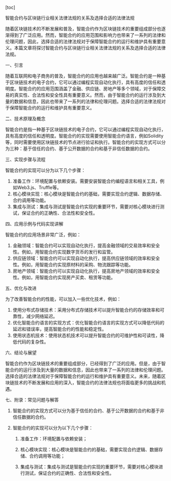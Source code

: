 
[toc]                    
                
                
智能合约与区块链行业相关法律法规的关系及选择合适的法律法规

随着区块链技术的不断发展和普及，智能合约作为区块链技术的重要组成部分也逐渐得到了广泛应用。然而，智能合约的应用范围和影响力也带来了一系列的法律和伦理问题，因此，选择合适的法律法规对于保障智能合约的运行和维护具有重要意义。本篇文章将探讨智能合约与区块链行业相关法律法规的关系及选择合适的法律法规。

一、引言

随着互联网和电子商务的普及，智能合约的应用也越来越广泛。智能合约是一种基于区块链技术的电子合约，它可以通过编程实现自动化执行，具有高度的信任和透明度。智能合约的应用范围涵盖了金融、供应链、房地产等多个领域，对于保障交易的真实性、合法性和安全性具有重要意义。然而，由于智能合约的运行涉及到大量的数据和信息，因此也带来了一系列的法律和伦理问题。选择合适的法律法规对于保障智能合约的运行和维护具有重要意义。

二、技术原理及概念

智能合约是指一种基于区块链技术的电子合约，它可以通过编程实现自动化执行，具有高度的信任和透明度。智能合约的实现需要使用智能合约语言，例如Solidity等，同时需要使用区块链技术的节点进行验证和执行。智能合约的实现方式可以分为三种：基于信任的合约、基于公开数据的合约和基于非信任数据的合约。

三、实现步骤与流程

智能合约的实现可以分为以下几个步骤：

1. 准备工作：环境配置与依赖安装。需要安装智能合约编程语言和相关工具，例如Web3.js、Truffle等。
2. 核心模块实现：核心模块是智能合约的基础，需要实现合约逻辑、数据存储、合约调用等功能。
3. 集成与测试：集成与测试是智能合约实现的重要环节，需要对核心模块进行测试，保证合约的正确性、合法性和安全性。

四、应用示例与代码实现讲解

智能合约的应用场景非常广泛，例如：

1. 金融领域：智能合约可以实现自动化执行，提高金融领域的交易效率和安全性。例如，用智能合约实现数字货币的发行和监管。
2. 供应链领域：智能合约可以实现自动化执行，提高供应链领域的效率和安全性。例如，用智能合约实现原材料的采购、物流跟踪等功能。
3. 房地产领域：智能合约可以实现自动化执行，提高房地产领域的效率和安全性。例如，用智能合约实现房产买卖、租赁等功能。

五、优化与改进

为了改善智能合约的性能，可以加入一些优化技术，例如：

1. 使用分布式存储技术：采用分布式存储技术可以提升智能合约的存储效率和可靠性，减少网络延迟。
2. 优化智能合约语言的实现方式：优化智能合约语言的实现方式可以降低代码的延迟和错误率，提高智能合约的性能和稳定性。
3. 使用状态机技术：使用状态机技术可以提升智能合约的可维护性和可读性，降低代码的复杂性。

六、结论与展望

智能合约作为区块链技术的重要组成部分，已经得到了广泛的应用。但是，由于智能合约的运行涉及到大量的数据和信息，因此也带来了一系列的法律和伦理问题。选择合适的法律法规对于保障智能合约的运行和维护具有重要意义。未来，随着区块链技术的不断发展和应用的深入，智能合约的法律法规也将面临更多的挑战和机遇。

七、附录：常见问题与解答

1. 智能合约的实现方式可以分为基于信任的合约、基于公开数据的合约和基于非信任数据的合约。
2. 智能合约的实现可以分为以下几个步骤：

   1. 准备工作：环境配置与依赖安装；
   
   2. 核心模块实现：核心模块是智能合约的基础，需要实现合约逻辑、数据存储、合约调用等功能；
   
   3. 集成与测试：集成与测试是智能合约实现的重要环节，需要对核心模块进行测试，保证合约的正确性、合法性和安全性。

